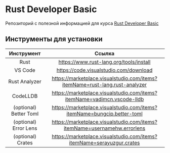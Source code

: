 # Rust Developer Basic

Репозиторий с полезной информацией для курса [Rust Developer Basic](https://otus.ru/lessons/rust-developer-basic/)

## Инструменты для установки

| Инструмент | Ссылка |
| :--: | :--: |
| Rust | https://www.rust-lang.org/tools/install |
| VS Code | https://code.visualstudio.com/download |
| Rust Analyzer | https://marketplace.visualstudio.com/items?itemName=rust-lang.rust-analyzer |
| CodeLLDB | https://marketplace.visualstudio.com/items?itemName=vadimcn.vscode-lldb |
| (optional) Better Toml | https://marketplace.visualstudio.com/items?itemName=bungcip.better-toml |
| (optional) Error Lens | https://marketplace.visualstudio.com/items?itemName=usernamehw.errorlens |
| (optional) Crates | https://marketplace.visualstudio.com/items?itemName=serayuzgur.crates |

